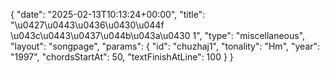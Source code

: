 {
    "date": "2025-02-13T10:13:24+00:00",
    "title": "\u0427\u0443\u0436\u0430\u044f \u043c\u0443\u0437\u044b\u043a\u0430 1",
    "type": "miscellaneous",
    "layout": "songpage",
    "params": {
        "id": "chuzhaj1",
        "tonality": "Hm",
        "year": "1997",
        "chordsStartAt": 50,
        "textFinishAtLine": 100
    }
}